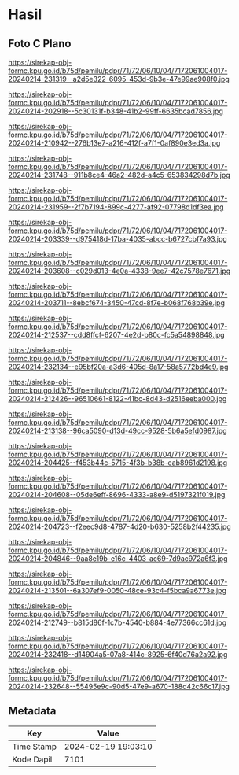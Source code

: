 # Hasil

## Foto C Plano

https://sirekap-obj-formc.kpu.go.id/b75d/pemilu/pdpr/71/72/06/10/04/7172061004017-20240214-231319--a2d5e322-6095-453d-9b3e-47e99ae908f0.jpg

https://sirekap-obj-formc.kpu.go.id/b75d/pemilu/pdpr/71/72/06/10/04/7172061004017-20240214-202918--5c30131f-b348-41b2-99ff-6635bcad7856.jpg

https://sirekap-obj-formc.kpu.go.id/b75d/pemilu/pdpr/71/72/06/10/04/7172061004017-20240214-210942--276b13e7-a216-412f-a7f1-0af890e3ed3a.jpg

https://sirekap-obj-formc.kpu.go.id/b75d/pemilu/pdpr/71/72/06/10/04/7172061004017-20240214-231748--911b8ce4-46a2-482d-a4c5-653834298d7b.jpg

https://sirekap-obj-formc.kpu.go.id/b75d/pemilu/pdpr/71/72/06/10/04/7172061004017-20240214-231959--2f7b7194-899c-4277-af92-07798d1df3ea.jpg

https://sirekap-obj-formc.kpu.go.id/b75d/pemilu/pdpr/71/72/06/10/04/7172061004017-20240214-203339--d975418d-17ba-4035-abcc-b6727cbf7a93.jpg

https://sirekap-obj-formc.kpu.go.id/b75d/pemilu/pdpr/71/72/06/10/04/7172061004017-20240214-203608--c029d013-4e0a-4338-9ee7-42c7578e7671.jpg

https://sirekap-obj-formc.kpu.go.id/b75d/pemilu/pdpr/71/72/06/10/04/7172061004017-20240214-203711--8ebcf674-3450-47cd-8f7e-b068f768b39e.jpg

https://sirekap-obj-formc.kpu.go.id/b75d/pemilu/pdpr/71/72/06/10/04/7172061004017-20240214-212537--cdd8ffcf-6207-4e2d-b80c-fc5a54898848.jpg

https://sirekap-obj-formc.kpu.go.id/b75d/pemilu/pdpr/71/72/06/10/04/7172061004017-20240214-232134--e95bf20a-a3d6-405d-8a17-58a5772bd4e9.jpg

https://sirekap-obj-formc.kpu.go.id/b75d/pemilu/pdpr/71/72/06/10/04/7172061004017-20240214-212426--96510661-8122-41bc-8d43-d2516eeba000.jpg

https://sirekap-obj-formc.kpu.go.id/b75d/pemilu/pdpr/71/72/06/10/04/7172061004017-20240214-213138--96ca5090-d13d-49cc-9528-5b6a5efd0987.jpg

https://sirekap-obj-formc.kpu.go.id/b75d/pemilu/pdpr/71/72/06/10/04/7172061004017-20240214-204425--f453b44c-5715-4f3b-b38b-eab8961d2198.jpg

https://sirekap-obj-formc.kpu.go.id/b75d/pemilu/pdpr/71/72/06/10/04/7172061004017-20240214-204608--05de6eff-8696-4333-a8e9-d5197321f019.jpg

https://sirekap-obj-formc.kpu.go.id/b75d/pemilu/pdpr/71/72/06/10/04/7172061004017-20240214-204723--f2eec9d8-4787-4d20-b630-5258b2f44235.jpg

https://sirekap-obj-formc.kpu.go.id/b75d/pemilu/pdpr/71/72/06/10/04/7172061004017-20240214-204846--9aa8e19b-e16c-4403-ac69-7d9ac972a6f3.jpg

https://sirekap-obj-formc.kpu.go.id/b75d/pemilu/pdpr/71/72/06/10/04/7172061004017-20240214-213501--6a307ef9-0050-48ce-93c4-f5bca9a6773e.jpg

https://sirekap-obj-formc.kpu.go.id/b75d/pemilu/pdpr/71/72/06/10/04/7172061004017-20240214-212749--b815d86f-1c7b-4540-b884-4e77366cc61d.jpg

https://sirekap-obj-formc.kpu.go.id/b75d/pemilu/pdpr/71/72/06/10/04/7172061004017-20240214-232418--d14904a5-07a8-414c-8925-6f40d76a2a92.jpg

https://sirekap-obj-formc.kpu.go.id/b75d/pemilu/pdpr/71/72/06/10/04/7172061004017-20240214-232648--55495e9c-90d5-47e9-a670-188d42c66c17.jpg


## Metadata

| Key        | Value               |
| ---------- | ------------------- |
| Time Stamp | 2024-02-19 19:03:10 |
| Kode Dapil | 7101                |



